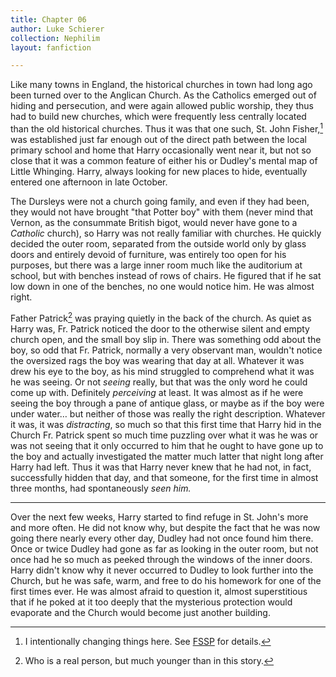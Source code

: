 ```yaml
---
title: Chapter 06
author: Luke Schierer
collection: Nephilim
layout: fanfiction

---
```


Like many towns in England, the historical churches in town had long ago been
turned over to the Anglican Church.  As the Catholics emerged out of hiding and
persecution, and were again allowed public worship, they thus had to build new
churches, which were frequently less centrally located than the old historical
churches.  Thus it was that one such, St. John Fisher,[^220818-1] was
established just far enough out of the direct path between the local primary
school and home that Harry occasionally went near it, but not so close that it
was a common feature of either his or Dudley's mental map of Little Whinging.
Harry, always looking for new places to hide, eventually entered one afternoon
in late October.

The Dursleys were not a church going family, and even if they had been, they
would not have brought "that Potter boy" with them (never mind that Vernon, as
the consummate British bigot, would never have gone to a *Catholic* church), so
Harry was not really familiar with churches.  He quickly decided the outer
room, separated from the outside world only by glass doors and entirely devoid
of furniture, was entirely too open for his purposes, but there was a large
inner room much like the auditorium at school, but with benches instead of rows
of chairs.  He figured that if he sat low down in one of the benches, no one
would notice him.  He was almost right.

Father Patrick[^220818-2] was praying quietly in the back of the church.  As
quiet as Harry was, Fr. Patrick noticed the door to the otherwise silent and
empty church open, and the small boy slip in.  There was something odd about the
boy, so odd that Fr. Patrick, normally a very observant man, wouldn't notice the
oversized rags the boy was wearing that day at all.  Whatever it was drew his
eye to the boy, as his mind struggled to comprehend what it was he was seeing.
Or not *seeing* really, but that was the only word he could come up with.
Definitely *perceiving* at least.  It was almost as if he were seeing the boy
through a pane of antique glass, or maybe as if the boy were under water… but
neither of those was really the right description.  Whatever it was, it was
*distracting*, so much so that this first time that Harry hid in the Church Fr.
Patrick spent so much time puzzling over what it was he was or was not seeing
that it only occurred to him that he ought to have gone up to the boy and
actually investigated the matter much latter that night long after Harry had
left. Thus it was that Harry never knew that he had not, in fact, successfully
hidden that day, and that someone, for the first time in almost three months,
had spontaneously *seen him.*

---

Over the next few weeks, Harry started to find refuge in St. John's more and
more often.  He did not know why, but despite the fact that he was now going
there nearly every other day, Dudley had not once found him there.  Once or
twice Dudley had gone as far as looking in the outer room, but not once had he
so much as peeked through the windows of the inner doors.  Harry didn't know
why it never occurred to Dudley to look further into the Church, but he was
safe, warm, and free to do his homework for one of the first times ever.  He
was almost afraid to question it, almost superstitious that if he poked at it
too deeply that the mysterious protection would evaporate and the Church would
become just another building.


[^220818-1]: I intentionally changing things here.  See [FSSP][] for details.

[FSSP]: <../../Appendices/FSSP/>

[^220818-2]: Who is a real person, but much younger than in this story.
